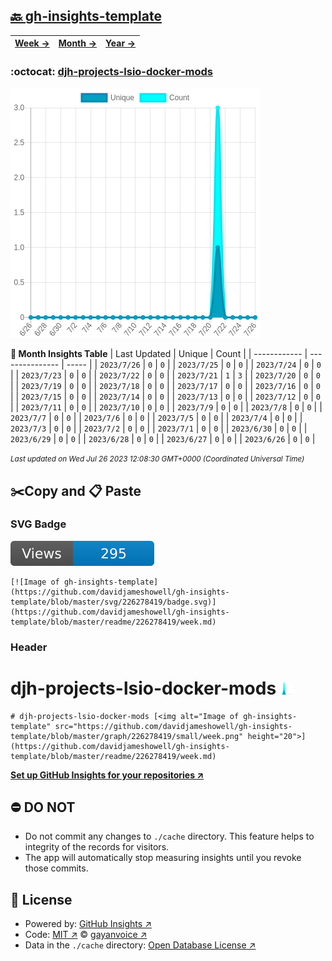 ## [🔙 gh-insights-template](https://github.com/davidjameshowell/gh-insights-template)
| [**Week →**](https://github.com/davidjameshowell/gh-insights-template/blob/master/readme/226278419/week.md) | [**Month →**](https://github.com/davidjameshowell/gh-insights-template/blob/master/readme/226278419/month.md) | [**Year →**](https://github.com/davidjameshowell/gh-insights-template/blob/master/readme/226278419/year.md) |
 | ------------ | --------------- | ----- |

### :octocat: [djh-projects-lsio-docker-mods](https://github.com/davidjameshowell/djh-projects-lsio-docker-mods)
![Image of gh-insights-template](https://github.com/davidjameshowell/gh-insights-template/blob/master/graph/226278419/large/month.png)

**:calendar: Month Insights Table**
| Last Updated | Unique | Count |
 | ------------ | --------------- | ----- |
 | `2023/7/26` |  `0` | `0` |
 | `2023/7/25` |  `0` | `0` |
 | `2023/7/24` |  `0` | `0` |
 | `2023/7/23` |  `0` | `0` |
 | `2023/7/22` |  `0` | `0` |
 | `2023/7/21` |  `1` | `3` |
 | `2023/7/20` |  `0` | `0` |
 | `2023/7/19` |  `0` | `0` |
 | `2023/7/18` |  `0` | `0` |
 | `2023/7/17` |  `0` | `0` |
 | `2023/7/16` |  `0` | `0` |
 | `2023/7/15` |  `0` | `0` |
 | `2023/7/14` |  `0` | `0` |
 | `2023/7/13` |  `0` | `0` |
 | `2023/7/12` |  `0` | `0` |
 | `2023/7/11` |  `0` | `0` |
 | `2023/7/10` |  `0` | `0` |
 | `2023/7/9` |  `0` | `0` |
 | `2023/7/8` |  `0` | `0` |
 | `2023/7/7` |  `0` | `0` |
 | `2023/7/6` |  `0` | `0` |
 | `2023/7/5` |  `0` | `0` |
 | `2023/7/4` |  `0` | `0` |
 | `2023/7/3` |  `0` | `0` |
 | `2023/7/2` |  `0` | `0` |
 | `2023/7/1` |  `0` | `0` |
 | `2023/6/30` |  `0` | `0` |
 | `2023/6/29` |  `0` | `0` |
 | `2023/6/28` |  `0` | `0` |
 | `2023/6/27` |  `0` | `0` |
 | `2023/6/26` |  `0` | `0` |

<small><i>Last updated on Wed Jul 26 2023 12:08:30 GMT+0000 (Coordinated Universal Time)</i></small>

## ✂️Copy and 📋 Paste
### SVG Badge
[![Image of gh-insights-template](https://github.com/davidjameshowell/gh-insights-template/blob/master/svg/226278419/badge.svg)](https://github.com/davidjameshowell/gh-insights-template/blob/master/readme/226278419/week.md)
```readme
[![Image of gh-insights-template](https://github.com/davidjameshowell/gh-insights-template/blob/master/svg/226278419/badge.svg)](https://github.com/davidjameshowell/gh-insights-template/blob/master/readme/226278419/week.md)
```
### Header
# djh-projects-lsio-docker-mods [<img alt="Image of gh-insights-template" src="https://github.com/davidjameshowell/gh-insights-template/blob/master/graph/226278419/small/week.png" height="20">](https://github.com/davidjameshowell/gh-insights-template/blob/master/readme/226278419/week.md)
```readme
# djh-projects-lsio-docker-mods [<img alt="Image of gh-insights-template" src="https://github.com/davidjameshowell/gh-insights-template/blob/master/graph/226278419/small/week.png" height="20">](https://github.com/davidjameshowell/gh-insights-template/blob/master/readme/226278419/week.md)
```
[**Set up GitHub Insights for your repositories ↗️**](https://github.com/gayanvoice/github-insights)
## ⛔ DO NOT
- Do not commit any changes to `./cache` directory. This feature helps to integrity of the records for visitors.
- The app will automatically stop measuring insights until you revoke those commits.
## 📄 License
- Powered by: [GitHub Insights ↗️](https://github.com/gayanvoice/github-insights)
- Code: [MIT ↗️](./LICENSE) © [gayanvoice ↗️](https://github.com/gayanvoice)
- Data in the `./cache` directory: [Open Database License ↗️](https://opendatacommons.org/licenses/odbl/1-0/)